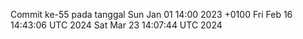 Commit ke-55 pada tanggal Sun Jan 01 14:00 2023 +0100
Fri Feb 16 14:43:06 UTC 2024
Sat Mar 23 14:07:44 UTC 2024
